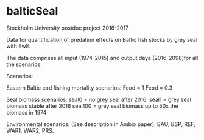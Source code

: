 # balticSeal

Stockholm University postdoc project 2016-2017 

Data for quantification of predation effects on Baltic fish stocks by grey seal with EwE.  

The data comprises all input (1974-2015) and output daya (2016-2098)for all the scenarios.  

Scenarios:  

  Eastern Baltic cod fishing mortality scenarios: 
    Fcod = 1 
    Fcod = 0.3  

  Seal biomass scenarios: 
    seal0 = no grey seal after 2016. 
    seal1 = grey seal biomass stable after 2016 
    seal100 = grey seal biomass up to 50x the biomass in 1974  

  Environmental scenarios: (See description in Ambio paper). 
    BAU, BSP, REF, WAR1, WAR2, PRS.
